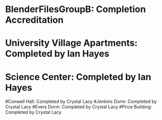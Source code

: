 # BlenderFilesGroupB: Completion Accreditation 
# University Village Apartments: Completed by Ian Hayes
# Science Center: Completed by Ian Hayes
#Conwell Hall: Completed by Crystal Lacy
#Jenkins Dorm: Completed by Crystal Lacy
#Evers Dorm: Completed by Crystal Lacy
#Price Building: Completed by Crystal Lacy
